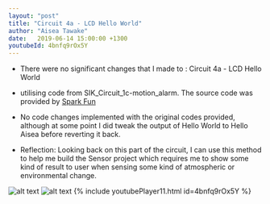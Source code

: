 ```yaml
---
layout: "post"
title: "Circuit 4a - LCD Hello World"
author: "Aisea Tawake"
date:   2019-06-14 15:00:00 +1300
youtubeId: 4bnfq9rOx5Y
---
```

* There were no significant changes that I made to : Circuit 4a - LCD Hello World

* utilising code from SIK_Circuit_1c-motion_alarm. The source code was provided by [Spark Fun](https://learn.sparkfun.com/tutorials/sparkfun-inventors-kit-experiment-guide---v40/circuit-4a-lcd-hello-world)

* No code changes implemented with the original codes provided, although at some point I did tweak the output of Hello World to Hello Aisea before reverting it back.

* Reflection: Looking back on this part of the circuit, I can use this method to help me build the Sensor project which requires me to show some kind of result to user when sensing some kind of atmospheric or environmental change.

![alt text](http://kate.ict.op.ac.nz/~tawaab1/Embedded%20Systems%20Portfolio/images/c11.png "image")
![alt text](http://kate.ict.op.ac.nz/~tawaab1/Embedded%20Systems%20Portfolio/images/c11a.png "image")
{% include youtubePlayer11.html id=4bnfq9rOx5Y %}